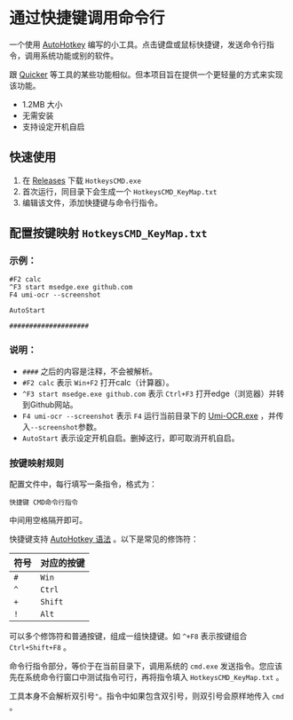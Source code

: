 # 通过快捷键调用命令行

一个使用 [AutoHotkey](https://www.autohotkey.com/) 编写的小工具。点击键盘或鼠标快捷键，发送命令行指令，调用系统功能或别的软件。

跟 [Quicker](https://getquicker.net/) 等工具的某些功能相似。但本项目旨在提供一个更轻量的方式来实现该功能。

- 1.2MB 大小
- 无需安装
- 支持设定开机自启

## 快速使用

1. 在 [Releases](https://github.com/hiroi-sora/Umi-OCR/releases) 下载 `HotkeysCMD.exe`
2. 首次运行，同目录下会生成一个 `HotkeysCMD_KeyMap.txt`
3. 编辑该文件，添加快捷键与命令行指令。

## 配置按键映射 `HotkeysCMD_KeyMap.txt`

### 示例：

```
#F2 calc
^F3 start msedge.exe github.com
F4 umi-ocr --screenshot

AutoStart

####################
```

### 说明：

- `####` 之后的内容是注释，不会被解析。
- `#F2 calc` 表示 `Win+F2` 打开calc（计算器）。
- `^F3 start msedge.exe github.com` 表示 `Ctrl+F3` 打开edge（浏览器）并转到Github网站。
- `F4 umi-ocr --screenshot` 表示 `F4` 运行当前目录下的 [Umi-OCR.exe](https://github.com/hiroi-sora/Umi-OCR) ，并传入`--screenshot`参数。
- `AutoStart` 表示设定开机自启。删掉这行，即可取消开机自启。

### 按键映射规则

配置文件中，每行填写一条指令，格式为：
```
快捷键 CMD命令行指令
```
中间用空格隔开即可。

快捷键支持 [AutoHotkey 语法](https://wyagd001.github.io/v2/docs/KeyList.htm#keyboard) 。以下是常见的修饰符：

| 符号 | 对应的按键 |
| ---- | ---------- |
| `#`  | `Win`      |
| `^`  | `Ctrl`     |
| `+`  | `Shift`    |
| `!`  | `Alt`      |

可以多个修饰符和普通按键，组成一组快捷键。如 `^+F8` 表示按键组合 `Ctrl+Shift+F8` 。

命令行指令部分，等价于在当前目录下，调用系统的 `cmd.exe` 发送指令。您应该先在系统命令行窗口中测试指令可行，再将指令填入 `HotkeysCMD_KeyMap.txt` 。

工具本身不会解析双引号`"`。指令中如果包含双引号，则双引号会原样地传入 `cmd` 。